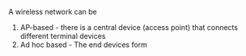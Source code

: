 A wireless network can be 
1. AP-based - there is a central device (access point) that connects different terminal devices
2. Ad hoc based  - The end devices form 